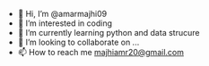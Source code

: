 - 👋 Hi, I’m @amarmajhi09
- 👀 I’m interested in coding
- 🌱 I’m currently learning python and data strucure
- 💞️ I’m looking to collaborate on ...
- 📫 How to reach me majhiamr20@gmail.com

<!---
amarmajhi09/amarmajhi09 is a ✨ special ✨ repository because its `README.md` (this file) appears on your GitHub profile.
You can click the Preview link to take a look at your changes.
--->
